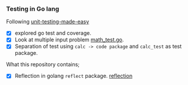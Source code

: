 ### Testing in Go lang

Following [unit-testing-made-easy](https://medium.com/rungo/unit-testing-made-easy-in-go-25077669318)

- [x] explored go test and coverage.
- [x] Look at multiple input problem [math_test.go](/calc/math_test.go).
- [x] Separation of test using `calc -> code package` and `calc_test` as test package.

What this repository contains;
- [x] Reflection in golang `reflect` package. [reflection](/reflect/README.md)